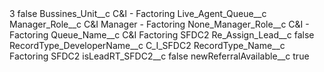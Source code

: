 <?xml version="1.0" encoding="UTF-8"?>
<CustomMetadata xmlns="http://soap.sforce.com/2006/04/metadata" xmlns:xsi="http://www.w3.org/2001/XMLSchema-instance" xmlns:xsd="http://www.w3.org/2001/XMLSchema">
    <label>3</label>
    <protected>false</protected>
    <values>
        <field>Bussines_Unit__c</field>
        <value xsi:type="xsd:string">C&amp;I - Factoring</value>
    </values>
    <values>
        <field>Live_Agent_Queue__c</field>
        <value xsi:nil="true"/>
    </values>
    <values>
        <field>Manager_Role__c</field>
        <value xsi:type="xsd:string">C&amp;I Manager - Factoring</value>
    </values>
    <values>
        <field>None_Manager_Role__c</field>
        <value xsi:type="xsd:string">C&amp;I - Factoring</value>
    </values>
    <values>
        <field>Queue_Name__c</field>
        <value xsi:type="xsd:string">C&amp;I Factoring SFDC2</value>
    </values>
    <values>
        <field>Re_Assign_Lead__c</field>
        <value xsi:type="xsd:boolean">false</value>
    </values>
    <values>
        <field>RecordType_DeveloperName__c</field>
        <value xsi:type="xsd:string">C_I_SFDC2</value>
    </values>
    <values>
        <field>RecordType_Name__c</field>
        <value xsi:type="xsd:string">Factoring SFDC2</value>
    </values>
    <values>
        <field>isLeadRT_SFDC2__c</field>
        <value xsi:type="xsd:boolean">false</value>
    </values>
    <values>
        <field>newReferralAvailable__c</field>
        <value xsi:type="xsd:boolean">true</value>
    </values>
</CustomMetadata>
